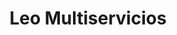 ---
title: "Leo Multiservicios"
url: /zapopan/leo-multiservicios/
shop: reparación de automóviles
---